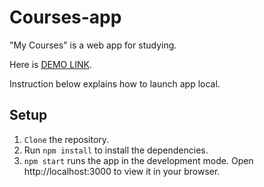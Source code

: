 # Courses-app

"My Courses" is a web app for studying.

Here is [DEMO LINK](https://OksanaBaloh.github.io/Courses-app/).

Instruction below explains how to launch app local.

## Setup

1. `Clone` the repository.
2. Run `npm install` to install the dependencies.
3. `npm start` runs the app in the development mode. Open http://localhost:3000 to view it in your browser.
